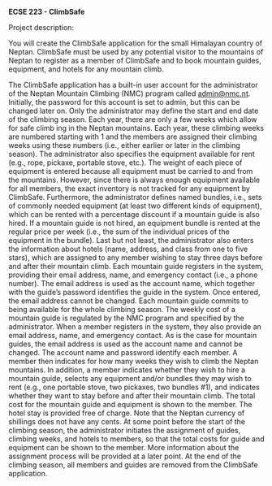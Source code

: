 **ECSE 223 - ClimbSafe**

Project description:

You will create the ClimbSafe application for the small Himalayan country of Neptan. ClimbSafe must be 
used by any potential visitor to the mountains of Neptan to register as a member of ClimbSafe and to 
book mountain guides, equipment, and hotels for any mountain climb.

The ClimbSafe application has a built-in user account for the administrator of the Neptan Mountain 
Climbing (NMC) program called admin@nmc.nt. Initially, the password for this account is set to admin, 
but this can be changed later on. Only the administrator may define the start and end date of the 
climbing season. Each year, there are only a few weeks which allow for safe climb ing in the Neptan 
mountains. Each year, these climbing weeks are numbered starting with 1 and the members are assigned 
their climbing weeks using these numbers (i.e., either earlier or later in the climbing season).
The administrator also specifies the equipment available for rent (e.g., rope, pickaxe, portable stove, 
etc.). The weight of each piece of equipment is entered because all equipment must be carried to and 
from the mountains. However, since there is always enough equipment available for all members, the 
exact inventory is not tracked for any equipment by ClimbSafe. Furthermore, the administrator defines 
named bundles, i.e., sets of commonly needed equipment (at least two different kinds of equipment), 
which can be rented with a percentage discount if a mountain guide is also hired. If a mountain guide is 
not hired, an equipment bundle is rented at the regular price per week (i.e., the sum of the individual 
prices of the equipment in the bundle). Last but not least, the administrator also enters the information 
about hotels (name, address, and class from one to five stars), which are assigned to any member
wishing to stay three days before and after their mountain climb.
Each mountain guide registers in the system, providing their email address, name, and emergency 
contact (i.e., a phone number). The email address is used as the account name, which together with the 
guide’s password identifies the guide in the system. Once entered, the email address cannot be changed.
Each mountain guide commits to being available for the whole climbing season. The weekly cost of a 
mountain guide is regulated by the NMC program and specified by the administrator. When a member 
registers in the system, they also provide an email address, name, and emergency contact. As is the case 
for mountain guides, the email address is used as the account name and cannot be changed. The account 
name and password identify each member. A member then indicates for how many weeks they wish to 
climb the Neptan mountains. In addition, a member indicates whether they wish to hire a mountain 
guide, selects any equipment and/or bundles they may wish to rent (e.g., one portable stove, two 
pickaxes, two bundles #1), and indicates whether they want to stay before and after their mountain 
climb. The total cost for the mountain guide and equipment is shown to the member. The hotel stay is 
provided free of charge. Note that the Neptan currency of shillings does not have any cents.
At some point before the start of the climbing season, the administrator initiates the assignment of 
guides, climbing weeks, and hotels to members, so that the total costs for guide and equipment can be 
shown to the member. More information about the assignment process will be provided at a later point.
At the end of the climbing season, all members and guides are removed from the ClimbSafe application.

